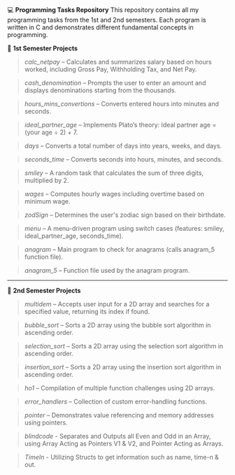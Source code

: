 💻 **Programming Tasks Repository**
This repository contains all my programming tasks from the 1st and 2nd semesters. Each program is written in C and demonstrates different fundamental concepts in programming.

📘 **1st Semester Projects**
> _calc_netpay_ – Calculates and summarizes salary based on hours worked, including Gross Pay, Withholding Tax, and Net Pay.

> _cash_denomination_ – Prompts the user to enter an amount and displays denominations starting from the thousands.

> _hours_mins_convertions_ – Converts entered hours into minutes and seconds.

> _ideal_partner_age_ – Implements Plato’s theory: Ideal partner age = (your age ÷ 2) + 7.

> _days_ – Converts a total number of days into years, weeks, and days.

> _seconds_time_ – Converts seconds into hours, minutes, and seconds.

> _smiley_ – A random task that calculates the sum of three digits, multiplied by 2.

> _wages_ – Computes hourly wages including overtime based on minimum wage.

> _zodSign_ – Determines the user's zodiac sign based on their birthdate.

> _menu_ – A menu-driven program using switch cases (features: smiley, ideal_partner_age, seconds_time).

> _anagram_ – Main program to check for anagrams (calls anagram_5 function file).

> _anagram_5_ – Function file used by the anagram program.

-----------
📗 **2nd Semester Projects**
> _multidem_ – Accepts user input for a 2D array and searches for a specified value, returning its index if found.

> _bubble_sort_ – Sorts a 2D array using the bubble sort algorithm in ascending order.

> _selection_sort_ – Sorts a 2D array using the selection sort algorithm in ascending order.

> _insertion_sort_ – Sorts a 2D array using the insertion sort algorithm in ascending order.

> _ho1_ – Compilation of multiple function challenges using 2D arrays.

> _error_handlers_ – Collection of custom error-handling functions.

> _pointer_ – Demonstrates value referencing and memory addresses using pointers.

> _blindcode_ - Separates and Outputs all Even and Odd in an Array, using Array Acting as Pointers V1 & V2, and Pointer Acting as Arrays.

>_TimeIn_ - Utilizing Structs to get information such as name, time-n & out.
